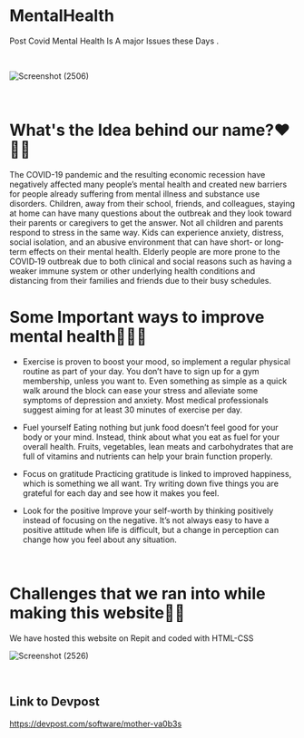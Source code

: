 # MentalHealth
Post Covid Mental Health Is A major Issues these Days .

<br>

![Screenshot (2506)](https://user-images.githubusercontent.com/59393136/142024951-22c15995-b43e-42ec-a19b-e32d393bf448.png)


<br>
<h1>What's the Idea behind our name?❤🌈🦋 </h1>
The COVID-19 pandemic and the resulting economic recession have negatively affected many people’s mental health and created new barriers for people already suffering from mental illness and substance use disorders.
Children, away from their school, friends, and colleagues, staying at home can have many questions about the outbreak and they look toward their parents or caregivers to get the answer.
 Not all children and parents respond to stress in the same way. Kids can experience anxiety, distress, social isolation, and an abusive environment that can have short‐ or long‐term effects on their mental health.
Elderly people are more prone to the COVID‐19 outbreak due to both clinical and social reasons such as having a weaker immune system or other underlying health conditions and distancing from their families and friends due to their busy schedules.
<h1> Some Important ways to improve mental health💙🤸‍♀️ </h1>

* Exercise is proven to boost your mood, so implement a regular physical routine as part of your day. You don’t have to sign up for a gym membership, unless you want to. Even something as simple as a quick walk around the block can ease your stress and alleviate some symptoms of depression and anxiety. Most medical professionals suggest aiming for at least 30 minutes of exercise per day. 

* Fuel yourself
Eating nothing but junk food doesn’t feel good for your body or your mind. Instead, think about what you eat as fuel for your overall health. Fruits, vegetables, lean meats and carbohydrates that are full of vitamins and nutrients can help your brain function properly. 

* Focus on gratitude
Practicing gratitude is linked to improved happiness, which is something we all want. Try writing down five things you are grateful for each day and see how it makes you feel. 

* Look for the positive
Improve your self-worth by thinking positively instead of focusing on the negative. It’s not always easy to have a positive attitude when life is difficult, but a change in perception can change how you feel about any situation. 
<br>
<h1>Challenges that we ran into while making this website🤩💪</h1>
We have hosted this website on Repit and coded with HTML-CSS
<br>

![Screenshot (2526)](https://user-images.githubusercontent.com/59393136/142025192-9984aad3-8be9-4e86-aa6b-72c9740f9cdd.png)

<br>

## Link to Devpost
https://devpost.com/software/mother-va0b3s

